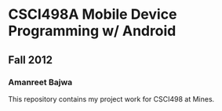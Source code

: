 # CSCI498A Mobile Device Programming w/ Android
## Fall 2012
### Amanreet Bajwa

This repository contains my project work for CSCI498 at Mines.